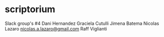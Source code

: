 # scriptorium

Slack group's #4
Dani Hernandez
Graciela Cutulli
Jimena Batema
Nicolas Lazaro nicolas.a.lazaro@gmail.com
Raff Viglianti

